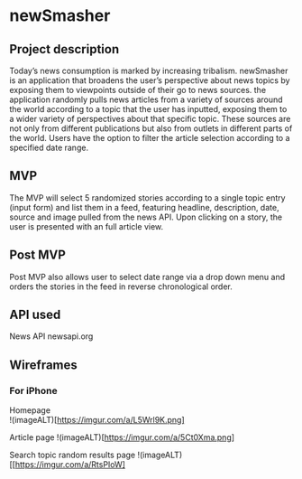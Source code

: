 
# newSmasher

## Project description
Today’s news consumption is marked by increasing tribalism.   newSmasher is 
an application that broadens the user’s perspective about news topics by exposing 
them to viewpoints outside of their go to news sources. the application randomly 
pulls news articles from a variety of sources around the world according to a topic 
that the user has inputted, exposing them to a wider variety of perspectives about 
that specific topic. These sources are not only from different publications but also 
from outlets in different parts of the world.  Users have the option to filter 
the article selection according to a specified date range.

## MVP
The MVP will select 5 randomized stories according to a single topic entry (input 
form) and list them in a feed, featuring headline, description, date, source and 
image pulled from the news API.  Upon clicking on a story, the user is presented with 
an full article view.

## Post MVP
Post MVP also allows user to select date range via a drop down menu and orders the 
stories in the feed in reverse chronological order. 

## API used
News API 
newsapi.org


## Wireframes
<!-- Mockups of your app on desktop, tablet, and mobile. -->
### For iPhone
Homepage  
!(imageALT)[https://imgur.com/a/L5Wrl9K.png]

Article page
!(imageALT)[https://imgur.com/a/5Ct0Xma.png]

Search topic random results page
!(imageALT)[[https://imgur.com/a/RtsPIoW]






<!-- Explain technologies used, approaches taken, a link to your live site, relevant instructions for viewers, and any unsolved problems.


Host on Surge
** I promise to add an attribution link on my website or app to NewsAPI.org. -->

